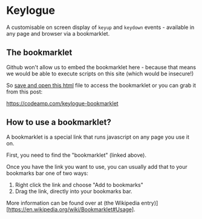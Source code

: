 # Keylogue
A customisable on screen display of `keyup` and `keydown` events - available in any page and browser via a bookmarklet.

## The bookmarklet

Github won't allow us to embed the bookmarklet here - because that means we would be able to execute scripts on this site (which would be insecure!)

So [save and open this html](/bookmarklet/index.html) file to access the bookmarklet or you can grab it from this post:

https://codeamp.com/keylogue-bookmarklet



## How to use a bookmarklet?

A bookmarklet is a special link that runs javascript on any page you use it on.

First, you need to find the "bookmarklet" (linked above).

Once you have the link you want to use, you can usually add that to your bookmarks bar one of two ways:

1. Right click the link and choose "Add to bookmarks"
2. Drag the link, directly into your bookmarks bar.

More information can be found over at (the Wikipedia entry)][https://en.wikipedia.org/wiki/Bookmarklet#Usage].
